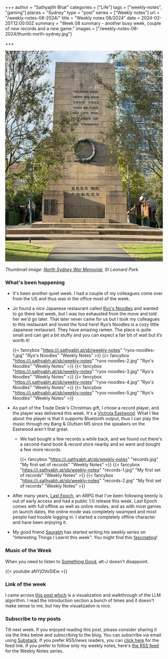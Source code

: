 +++
author = "Sathyajith Bhat"
categories = ["Life"]
tags = ["weekly-notes", "gaming"]
places = "Sydney"
type = "post"
series = ["Weekly notes"]
url = "/weekly-notes-08-2024/"
title = "Weekly notes 08/2024"
date = 2024-02-25T12:00:00Z
summary = "Week 08 summary - another busy week, couple of new records and a new game."
images = ["/weekly-notes-08-2024/thumb-north-sydney.jpg"]

+++

![](thumb-north-sydney.jpg)

_Thumbnail image: [North Sydney War Memorial](https://monumentaustralia.org.au/themes/conflict/multiple/display/22625-north-sydney-war-memorial/photo/2), St Leonard Park._ 

### What's been happening

* It's been another quiet week. I had a couple of my colleagues come over from the US and thus was in the office most of the week. 
* Jo found a nice Japanese restaurant called [Ryo's Noodles](https://maps.app.goo.gl/nNghRhi3o1UbrNds6) and wanted to go there last week, but I was too exhausted from the move and told her we'd go later. That later never came for us but I took my colleagues to this restaurant and loved the food here! Ryo’s Noodles is a cozy little Japanese restaurant. They have amazing ramen. The place is quite small and can get a bit stuffy and you can expect a fair bit of wait but it’s worth it!

    {{< fancybox "https://i.sathyabh.at/sb/weekly-notes" "ryos-noodles-1.jpg" "Ryo's Noodles" "Weekly Notes" >}}
    {{< fancybox "https://i.sathyabh.at/sb/weekly-notes" "ryos-noodles-2.jpg" "Ryo's Noodles" "Weekly Notes" >}}
    {{< fancybox "https://i.sathyabh.at/sb/weekly-notes" "ryos-noodles-3.jpg" "Ryo's Noodles" "Weekly Notes" >}}
    {{< fancybox "https://i.sathyabh.at/sb/weekly-notes" "ryos-noodles-4.jpg" "Ryo's Noodles" "Weekly Notes" >}}
    {{< fancybox "https://i.sathyabh.at/sb/weekly-notes" "ryos-noodles-5.jpg" "Ryo's Noodles" "Weekly Notes" >}}


* As part of the Trade Desk's Christmas gift, I chose a record player, and the player was delivered this week. It's a [Victrola Eastwood](https://www.victrola.com.au/products/p/the-eastwood-hybrid-turntable). What I like about the player is that it supports Bluetooth output, thus I can play the music through my Bang & Olufsen M5 since the speakers on the Eastwood aren't that great. 
    * We had bought a few records a while back, and we found out there's a second-hand book & record store nearby and so went and bought a few more records.
        
        {{< fancybox "https://i.sathyabh.at/sb/weekly-notes" "records.jpg" "My first set of records" "Weekly Notes" >}}
        {{< fancybox "https://i.sathyabh.at/sb/weekly-notes" "records-1.jpg" "My first set of records" "Weekly Notes" >}}
        {{< fancybox "https://i.sathyabh.at/sb/weekly-notes" "records-2.jpg" "My first set of records" "Weekly Notes" >}}

* After many years, [Last Epoch](https://store.steampowered.com/app/899770/Last_Epoch/), an ARPG that I've been following keenly is out of early access and had a public 1.0 release this week. Last Epoch comes with full offline as well as online modes, and as with most games on launch dates, the online mode was completely swamped and most people had trouble logging in. I started a completely offline character and have been enjoying it. 

* My good friend [Saurabh](https://mastodon.social/@the100rabh) has started writing his weekly series on "Interesting Things I Learnt this week". You might find this [fascinating](https://blog.100rabh.com/2024/02/feb-18-interesting-things-i-learnt-this.html)!

### Music of the Week

When you need to listen to [Something Good](https://www.youtube.com/watch?v=aNYjOVo5IEw), alt-J doesn't disappoint. 

{{< youtube aNYjOVo5IEw >}}

### Link of the week

I came across [this post which](https://bbycroft.net/llm) is a visualization and walkthrough of the LLM algorithm. I read the introduction section a bunch of times and it doesn't make sense to me, but hey the visualization is nice. 

### Subscribe to my posts

Till next week. If you enjoyed reading this post, please consider sharing it via the links below and subscribing to the blog. You can subscribe via email using [Substack](https://sathyabhat.substack.com/). If you prefer RSS/news readers, you can [click here](https://sathyabh.at/index.xml) for the feed link. If you prefer to follow only my weekly notes, here's [the RSS feed](https://sathyabh.at/series/weekly-notes/index.xml) for the Weekly Notes series. 
